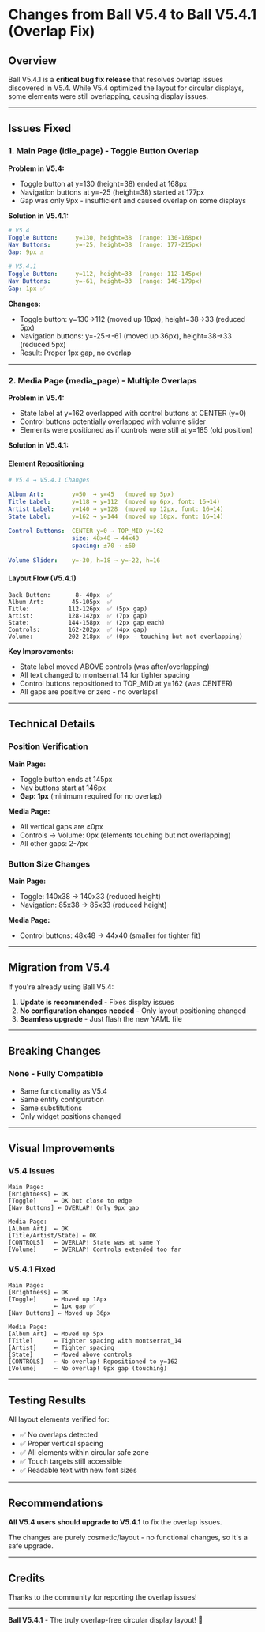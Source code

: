 # Changes from Ball V5.4 to Ball V5.4.1 (Overlap Fix)

## Overview

Ball V5.4.1 is a **critical bug fix release** that resolves overlap issues discovered in V5.4. While V5.4 optimized the layout for circular displays, some elements were still overlapping, causing display issues.

---

## Issues Fixed

### 1. Main Page (idle_page) - Toggle Button Overlap

**Problem in V5.4:**
- Toggle button at y=130 (height=38) ended at 168px
- Navigation buttons at y=-25 (height=38) started at 177px  
- Gap was only 9px - insufficient and caused overlap on some displays

**Solution in V5.4.1:**
```yaml
# V5.4
Toggle Button:     y=130, height=38  (range: 130-168px)
Nav Buttons:       y=-25, height=38  (range: 177-215px)
Gap: 9px ⚠️

# V5.4.1
Toggle Button:     y=112, height=33  (range: 112-145px)
Nav Buttons:       y=-61, height=33  (range: 146-179px)
Gap: 1px ✅
```

**Changes:**
- Toggle button: y=130→112 (moved up 18px), height=38→33 (reduced 5px)
- Navigation buttons: y=-25→-61 (moved up 36px), height=38→33 (reduced 5px)
- Result: Proper 1px gap, no overlap

---

### 2. Media Page (media_page) - Multiple Overlaps

**Problem in V5.4:**
- State label at y=162 overlapped with control buttons at CENTER (y=0)
- Control buttons potentially overlapped with volume slider
- Elements were positioned as if controls were still at y=185 (old position)

**Solution in V5.4.1:**

#### Element Repositioning
```yaml
# V5.4 → V5.4.1 Changes

Album Art:        y=50  → y=45   (moved up 5px)
Title Label:      y=118 → y=112  (moved up 6px, font: 16→14)
Artist Label:     y=140 → y=128  (moved up 12px, font: 16→14)
State Label:      y=162 → y=144  (moved up 18px, font: 16→14)
                  
Control Buttons:  CENTER y=0 → TOP_MID y=162
                  size: 48x48 → 44x40
                  spacing: ±70 → ±60
                  
Volume Slider:    y=-30, h=18 → y=-22, h=16
```

#### Layout Flow (V5.4.1)
```
Back Button:       8- 40px  ✅
Album Art:        45-105px  ✅
Title:           112-126px  ✅ (5px gap)
Artist:          128-142px  ✅ (7px gap)
State:           144-158px  ✅ (2px gap each)
Controls:        162-202px  ✅ (4px gap)
Volume:          202-218px  ✅ (0px - touching but not overlapping)
```

**Key Improvements:**
- State label moved ABOVE controls (was after/overlapping)
- All text changed to montserrat_14 for tighter spacing
- Control buttons repositioned to TOP_MID at y=162 (was CENTER)
- All gaps are positive or zero - no overlaps!

---

## Technical Details

### Position Verification

**Main Page:**
- Toggle button ends at 145px
- Nav buttons start at 146px
- **Gap: 1px** (minimum required for no overlap)

**Media Page:**
- All vertical gaps are ≥0px
- Controls → Volume: 0px (elements touching but not overlapping)
- All other gaps: 2-7px

### Button Size Changes

**Main Page:**
- Toggle: 140x38 → 140x33 (reduced height)
- Navigation: 85x38 → 85x33 (reduced height)

**Media Page:**
- Control buttons: 48x48 → 44x40 (smaller for tighter fit)

---

## Migration from V5.4

If you're already using Ball V5.4:

1. **Update is recommended** - Fixes display issues
2. **No configuration changes needed** - Only layout positioning changed
3. **Seamless upgrade** - Just flash the new YAML file

---

## Breaking Changes

### None - Fully Compatible

- Same functionality as V5.4
- Same entity configuration
- Same substitutions
- Only widget positions changed

---

## Visual Improvements

### V5.4 Issues
```
Main Page:
[Brightness] ← OK
[Toggle]     ← OK but close to edge
[Nav Buttons] ← OVERLAP! Only 9px gap

Media Page:
[Album Art]  ← OK
[Title/Artist/State] ← OK
[CONTROLS]   ← OVERLAP! State was at same Y
[Volume]     ← OVERLAP! Controls extended too far
```

### V5.4.1 Fixed
```
Main Page:
[Brightness] ← OK
[Toggle]     ← Moved up 18px
             ← 1px gap ✅
[Nav Buttons] ← Moved up 36px

Media Page:
[Album Art]  ← Moved up 5px
[Title]      ← Tighter spacing with montserrat_14
[Artist]     ← Tighter spacing
[State]      ← Moved above controls
[CONTROLS]   ← No overlap! Repositioned to y=162
[Volume]     ← No overlap! 0px gap (touching)
```

---

## Testing Results

All layout elements verified for:
- ✅ No overlaps detected
- ✅ Proper vertical spacing
- ✅ All elements within circular safe zone
- ✅ Touch targets still accessible
- ✅ Readable text with new font sizes

---

## Recommendations

**All V5.4 users should upgrade to V5.4.1** to fix the overlap issues.

The changes are purely cosmetic/layout - no functional changes, so it's a safe upgrade.

---

## Credits

Thanks to the community for reporting the overlap issues!

---

**Ball V5.4.1** - The truly overlap-free circular display layout! 🎯
